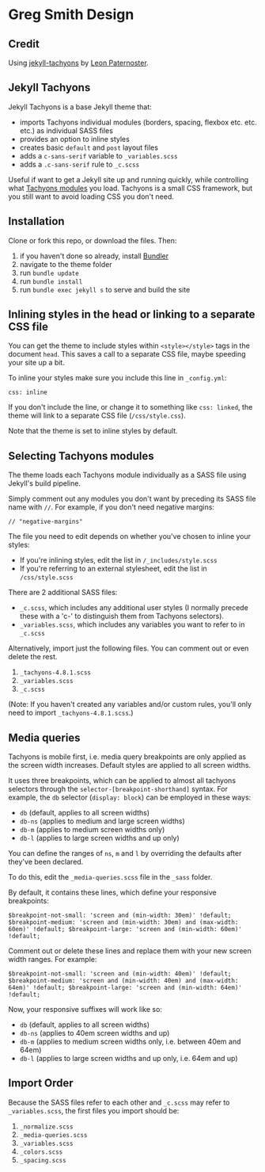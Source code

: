 # Greg Smith Design

## Credit

Using [jekyll-tachyons](https://github.com/leonp/jekyll-tachyons) by [Leon Paternoster](https://www.leonpaternoster.com).

## Jekyll Tachyons

Jekyll Tachyons is a base Jekyll theme that:

- imports Tachyons individual modules (borders, spacing, flexbox etc. etc. etc.) as individual SASS files
- provides an option to inline styles
- creates basic `default` and `post` layout files
- adds a `c-sans-serif` variable to `_variables.scss`
- adds a `.c-sans-serif` rule to `_c.scss`

Useful if want to get a Jekyll site up and running quickly, while controlling what [Tachyons modules](http://tachyons.io/docs/table-of-styles/) you load. Tachyons is a small CSS framework, but you still want to avoid loading CSS you don't need.

## Installation

Clone or fork this repo, or download the files. Then:

1. if you haven't done so already, install [Bundler](http://bundler.io/)
2. navigate to the theme folder
3. run `bundle update`
4. run `bundle install`
5. run `bundle exec jekyll s` to serve and build the site

## Inlining styles in the head or linking to a separate CSS file

You can get the theme to include styles within `<style></style>` tags in the document `head`. This saves a call to a separate CSS file, maybe speeding your site up a bit.

To inline your styles make sure you include this line in `_config.yml`:

`css: inline`

If you don't include the line, or change it to something like `css: linked`, the theme will link to a separate CSS file (`/css/style.css`).

Note that the theme is set to inline styles by default.

## Selecting Tachyons modules

The theme loads each Tachyons module individually as a SASS file using Jekyll's build pipeline.

Simply comment out any modules you don't want by preceding its SASS file name with `//`. For example, if you don't need negative margins:

`// "negative-margins"`

The file you need to edit depends on whether you've chosen to inline your styles:

- If you're inlining styles, edit the list in `/_includes/style.scss`
- If you're referring to an external stylesheet, edit the list in `/css/style.scss`

There are 2 additional SASS files:

- `_c.scss`, which includes any additional user styles (I normally precede these with a 'c-' to distinguish them from Tachyons selectors).
- `_variables.scss`, which includes any variables you want to refer to in `_c.scss`

Alternatively, import just the following files. You can comment out or even delete the rest.

1. `_tachyons-4.8.1.scss`
2. `_variables.scss`
3. `_c.scss`

(Note: If you haven't created any variables and/or custom rules, you'll only need to import `_tachyons-4.8.1.scss`.)

## Media queries

Tachyons is mobile first, i.e. media query breakpoints are only applied as the screen width increases. Default styles are applied to all screen widths.

It uses three breakpoints, which can be applied to almost all tachyons selectors through the `selector-[breakpoint-shorthand]` syntax. For example, the `db` selector (`display: block`) can be employed in these ways:

- `db` (default, applies to all screen widths)
- `db-ns` (applies to medium and large screen widths)
- `db-m` (applies to medium screen widths only)
- `db-l` (applies to large screen widths and up only)

You can define the ranges of `ns`, `m` and `l` by overriding the defaults after they've been declared.

To do this, edit the `_media-queries.scss` file in the `_sass` folder.

By default, it contains these lines, which define your responsive breakpoints:

`
$breakpoint-not-small: 'screen and (min-width: 30em)' !default;
$breakpoint-medium: 'screen and (min-width: 30em) and (max-width: 60em)' !default;
$breakpoint-large: 'screen and (min-width: 60em)' !default;
`

Comment out or delete these lines and replace them with your new screen width ranges. For example:

`$breakpoint-not-small: 'screen and (min-width: 40em)' !default;
$breakpoint-medium: 'screen and (min-width: 40em) and (max-width: 64em)' !default;
$breakpoint-large: 'screen and (min-width: 64em)' !default;`

Now, your responsive suffixes will work like so:

- `db` (default, applies to all screen widths)
- `db-ns` (applies to 40em screen widths and up)
- `db-m` (applies to medium screen widths only, i.e. between 40em and 64em)
- `db-l` (applies to large screen widths and up only, i.e. 64em and up)

## Import Order

Because the SASS files refer to each other and `_c.scss` may refer to `_variables.scss`, the first files you import should be:

1. `_normalize.scss`
2. `_media-queries.scss`
3. `_variables.scss`
4. `_colors.scss`
5. `_spacing.scss`

